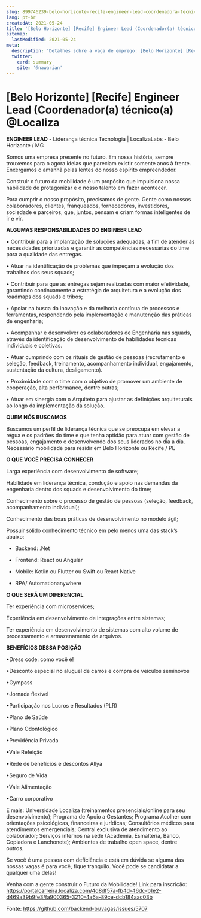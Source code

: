 ```yaml
---
slug: 899746239-belo-horizonte-recife-engineer-lead-coordenadora-tecnicoa-at-localiza
lang: pt-br
createdAt: 2021-05-24
title: '[Belo Horizonte] [Recife] Engineer Lead (Coordenador(a) técnico(a) @Localiza - Vaga de Emprego'
sitemap:
  lastModified: 2021-05-24
meta:
  description: 'Detalhes sobre a vaga de emprego: [Belo Horizonte] [Recife] Engineer Lead (Coordenador(a) técnico(a) @Localiza'
  twitter:
    card: summary
    site: '@nawarian'
---
```


# [Belo Horizonte] [Recife] Engineer Lead (Coordenador(a) técnico(a) @Localiza

**ENGINEER LEAD** -  Liderança técnica
Tecnologia | LocalizaLabs - Belo Horizonte / MG

Somos uma empresa presente no futuro. Em nossa história, sempre trouxemos para o agora ideias que pareciam existir somente anos à frente. Enxergamos o amanhã pelas lentes do nosso espírito empreendedor.

Construir o futuro da mobilidade é um propósito que impulsiona nossa habilidade de protagonizar e o nosso talento em fazer acontecer.

Para cumprir o nosso propósito, precisamos de gente. Gente como nossos colaboradores, clientes, franqueados, fornecedores, investidores, sociedade e parceiros, que, juntos, pensam e criam formas inteligentes de ir e vir.

**ALGUMAS RESPONSABILIDADES DO ENGINEER LEAD**

•         Contribuir para a implantação de soluções adequadas, a fim de atender às necessidades priorizadas e garantir as competências necessárias do time para a qualidade das entregas. 

•         Atuar na identificação de problemas que impeçam a evolução dos trabalhos dos seus squads; 

•         Contribuir para que as entregas sejam realizadas com maior efetividade, garantindo continuamente a estratégia de arquitetura e a evolução dos roadmaps dos squads e tribos; 

•         Apoiar na busca da inovação e da melhoria contínua de processos e ferramentas, respondendo pela implementação e manutenção das práticas de engenharia; 

•         Acompanhar e desenvolver os colaboradores de Engenharia nas squads, através da identificação de desenvolvimento de habilidades técnicas individuais e coletivas. 

•         Atuar cumprindo com os rituais de gestão de pessoas (recrutamento e seleção, feedback, treinamento, acompanhamento individual, engajamento, sustentação da cultura, desligamento).  

•         Proximidade com o time com o objetivo de promover um ambiente de cooperação, alta performance, dentre outras; 

•         Atuar em sinergia com o Arquiteto para ajustar as definições arquiteturais ao longo da implementação da solução. 

**QUEM NÓS BUSCAMOS** 

Buscamos um perfil de liderança técnica que se preocupa em elevar a régua e os padrões do time e que tenha aptidão para atuar com gestão de pessoas, engajamento e desenvolvendo dos seus liderados no dia a dia.  Necessário mobilidade para residir em Belo Horizonte ou Recife / PE

 **O QUE VOCÊ PRECISA CONHECER** 

Larga experiência com desenvolvimento de software; 

Habilidade em liderança técnica, condução e apoio nas demandas da engenharia dentro dos squads e desenvolvimento do time; 

Conhecimento sobre o processo de gestão de pessoas (seleção, feedback, acompanhamento individual);

Conhecimento das boas práticas de desenvolvimento no modelo ágil;

Possuir sólido conhecimento técnico em pelo menos uma das stack’s abaixo:

- Backend: .Net

- Frontend: React ou Angular

- Mobile: Kotlin ou Flutter ou Swift ou React Native

- RPA/ Automationanywhere

**O QUE SERÁ UM DIFERENCIAL**  

Ter experiência com microservices; 

Experiência em desenvolvimento de integrações entre sistemas; 

Ter experiência em desenvolvimento de sistemas com alto volume de processamento e armazenamento de arquivos.

**BENEFÍCIOS DESSA POSIÇÃO**

•Dress code: como você é!

•Desconto especial no aluguel de carros e compra de veículos seminovos

•Gympass

•Jornada flexível

•Participação nos Lucros e Resultados (PLR)

•Plano de Saúde

•Plano Odontológico

•Previdência Privada

•Vale Refeição

•Rede de benefícios e descontos Allya

•Seguro de Vida

•Vale Alimentação

•Carro corporativo


E mais: Universidade Localiza (treinamentos presenciais/online para seu desenvolvimento); Programa de Apoio a Gestantes; Programa Acolher com orientações psicológicas, financeiras e jurídicas; Consultórios médicos para atendimentos emergenciais; Central exclusiva de atendimento ao colaborador; Serviços internos na sede (Academia, Esmalteria, Banco, Copiadora e Lanchonete); Ambientes de trabalho open space, dentre outros.

Se você é uma pessoa com deficiência e está em dúvida se alguma das nossas vagas é para você, fique tranquilo. Você pode se candidatar a qualquer uma delas!

Venha com a gente construir o Futuro da Mobilidade!
Link para inscrição: https://portalcarreira.localiza.com/4d8df57a-fb4d-46dc-b1e2-d469a39b9fe3/fa900365-3210-4a6a-89ce-dcb184aac03b





Fonte: https://github.com/backend-br/vagas/issues/5707